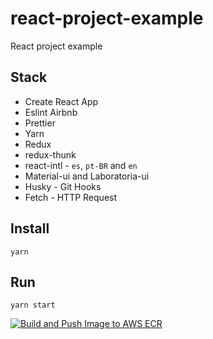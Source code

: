 # react-project-example

React project example

## Stack

* Create React App
* Eslint Airbnb
* Prettier
* Yarn
* Redux
* redux-thunk
* react-intl - `es`, `pt-BR` and `en`
* Material-ui and Laboratoria-ui
* Husky - Git Hooks
* Fetch - HTTP Request

## Install

```shell
yarn
```

## Run

```shell
yarn start
```

[![Build and Push Image to AWS ECR](https://github.com/VahanA9/reack/actions/workflows/deploy.yml/badge.svg)](https://github.com/VahanA9/reack/actions/workflows/deploy.yml)
